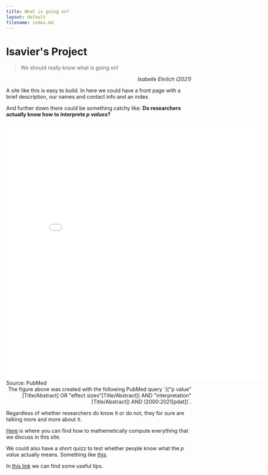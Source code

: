 ```yaml
---
title: What is going on?
layout: default
filename: index.md
---
```

# Isavier's Project
> We should really know what is going on!

<div style="text-align: right"> <i>Isabelle Ehrlich (2021)</i></div> 

A site like this is easy to build. In here we could have a front page with a brief description, our names and contact info and an index.

And further down there could be something catchy like: 
**Do researchers actually know how to interprete _p values_?**

<iframe src="./interpretation_plot.html"
    sandbox="allow-same-origin allow-scripts"
    width="700"
    height="700"
    scrolling="yes"
    seamless="seamless"
    frameborder="0">
  </iframe>
  <caption>Source: PubMed</caption>
 <div style="text-align: right"> 
The figure above was created with the following PubMed query `(("p value"[Title/Abstract] OR "effect sizes"[Title/Abstract]) AND "interpretation"[Title/Abstract]) AND (2000:2021[pdat])`. </div> 

Regardless of whether researchers do know it or do not, they for sure are talking more and more about it.

[Here](./maths.html) is where you can find how to mathemetically compute everything that we discuss in this site.

We could also have a short quizz to test whether people know what the _p value_ actually means. Something like [this](./quizz.html).

In [this link](./pages/cheat_sheet.html) we can find some useful tips.
